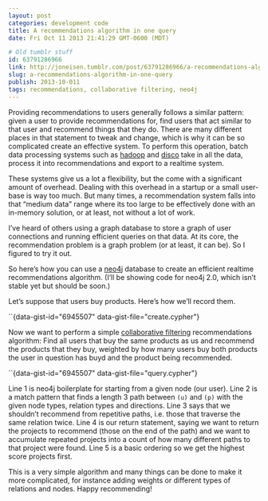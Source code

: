 ```yaml
---
layout: post
categories: development code
title: A recommendations algorithm in one query
date: Fri Oct 11 2013 21:41:29 GMT-0600 (MDT)

# Old tumblr stuff
id: 63791286966
link: http://joneisen.tumblr.com/post/63791286966/a-recommendations-algorithm-in-one-query
slug: a-recommendations-algorithm-in-one-query
publish: 2013-10-011
tags: recommendations, collaborative filtering, neo4j
---
```



Providing recommendations to users generally follows a similar pattern: given a user to provide recommendations for, find users that act similar to that user and recommend things that they do. There are many different places in that statement to tweak and change, which is why it can be so complicated create an effective system. To perform this operation, batch data processing systems such as [hadoop](http://hadoop.apache.org) and [disco](http://discoproject.org) take in all the data, process it into recommendations and export to a realtime system.

These systems give us a lot a flexibility, but the come with a significant amount of overhead. Dealing with this overhead in a startup or a small user-base is way too much. But many times, a recommendation system falls into that “medium data” range where its too large to be effectively done with an in-memory solution, or at least, not without a lot of work.

I’ve heard of others using a graph database to store a graph of user connections and running efficient queries on that data. At its core, the recommendation problem is a graph problem (or at least, it can be). So I figured to try it out.

So here’s how you can use a [neo4j](http://neo4j.org) database to create an efficient realtime recommendations algorithm. (I’ll be showing code for neo4j 2.0, which isn’t stable yet but should be soon.)

Let’s suppose that users buy products. Here’s how we’ll record them.

``{data-gist-id="6945507" data-gist-file="create.cypher"}

Now we want to perform a simple [collaborative filtering](http://en.wikipedia.org/wiki/Collaborative_filtering) recommendations algorithm: Find all users that buy the same products as us and recommend the products that they buy, weighted by how many users buy both products the user in question has buyd and the product being recommended.

``{data-gist-id="6945507" data-gist-file="query.cypher"}

Line 1 is neo4j boilerplate for starting from a given node (our user). Line 2 is a match pattern that finds a length 3 path between `(u)` and `(p)` with the given node types, relation types and directions. Line 3 says that we shouldn’t recommend from repetitive paths, i.e. those that traverse the same relation twice. Line 4 is our return statement, saying we want to return the projects to recommend (those on the end of the path) and we want to accumulate repeated projects into a count of how many different paths to that project were found. Line 5 is a basic ordering so we get the highest score projects first.

This is a very simple algorithm and many things can be done to make it more complicated, for instance adding weights or different types of relations and nodes. Happy recommending!

